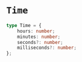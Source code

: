 # `Time`

```ts
type Time = {
    hours: number;
    minutes: number;
    seconds?: number;
    milliseconds?: number;
};
```
